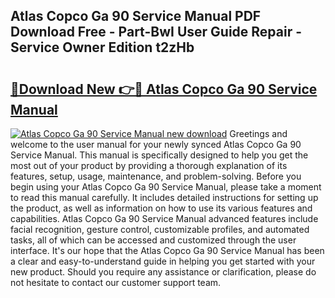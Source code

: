 ## Atlas Copco Ga 90 Service Manual PDF Download Free - Part-BwI User Guide Repair - Service Owner Edition t2zHb

# <h2><a href="http://bc21683.oget.top/?id=Atlas+Copco+Ga+90+Service+Manual">🔗Download New 👉🔴 Atlas Copco Ga 90 Service Manual</a></h2>

[![Atlas Copco Ga 90 Service Manual new download](https://i.imgur.com/5g1atiW.png)](http://bc21683.oget.top/?id=Atlas+Copco+Ga+90+Service+Manual)
Greetings and welcome to the user manual for your newly synced Atlas Copco Ga 90 Service Manual. This manual is specifically designed to help you get the most out of your product by providing a thorough explanation of its features, setup, usage, maintenance, and problem-solving. Before you begin using your Atlas Copco Ga 90 Service Manual, please take a moment to read this manual carefully. It includes detailed instructions for setting up the product, as well as information on how to use its various features and capabilities. Atlas Copco Ga 90 Service Manual advanced features include facial recognition, gesture control, customizable profiles, and automated tasks, all of which can be accessed and customized through the user interface. It's our hope that the Atlas Copco Ga 90 Service Manual has been a clear and easy-to-understand guide in helping you get started with your new product. Should you require any assistance or clarification, please do not hesitate to contact our customer support team.
